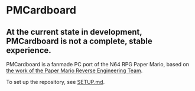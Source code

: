 # PMCardboard

## At the current state in development, PMCardboard is not a complete, stable experience.

PMCardboard is a fanmade PC port of the N64 RPG Paper Mario, based on [the work of the Paper Mario Reverse Engineering Team](https://github.com/pmret/papermario).

To set up the repository, see [SETUP.md](SETUP.md).
